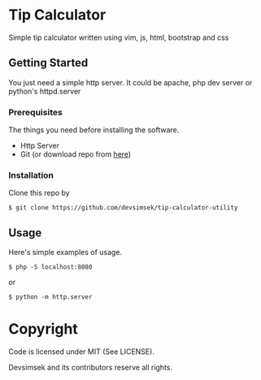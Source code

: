 # Tip Calculator

Simple tip calculator written using vim, js, html, bootstrap and css

## Getting Started

You just need a simple http server. It could be apache, php dev server or python's httpd.server

### Prerequisites

The things you need before installing the software.

* Http Server
* Git (or download repo from [here](github.com/devsimsek/tip-calculator-utility))

### Installation

Clone this repo by

```
$ git clone https://github.com/devsimsek/tip-calculator-utility
```

## Usage

Here's simple examples of usage.

```
$ php -S localhost:8080
```

or 

```
$ python -m http.server
```

# Copyright

Code is licensed under MIT (See LICENSE).

Devsimsek and its contributors reserve all rights.
